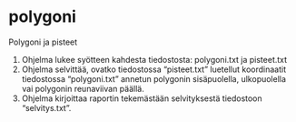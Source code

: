 # polygoni
Polygoni ja pisteet

1. Ohjelma lukee syötteen kahdesta tiedostosta: polygoni.txt ja
pisteet.txt
2. Ohjelma selvittää, ovatko tiedostossa “pisteet.txt” luetellut koordinaatit
tiedostossa “polygoni.txt” annetun polygonin sisäpuolella, ulkopuolella vai
polygonin reunaviivan päällä.
3. Ohjelma kirjoittaa raportin tekemästään selvityksestä tiedostoon
“selvitys.txt”.
